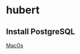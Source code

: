 # hubert

## Install PostgreSQL
[MacOs](https://www.digitalocean.com/community/tutorials/how-to-use-postgresql-with-your-ruby-on-rails-application-on-macos)
